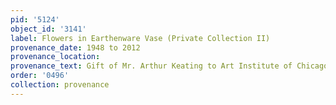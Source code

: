 ```yaml
---
pid: '5124'
object_id: '3141'
label: Flowers in Earthenware Vase (Private Collection II)
provenance_date: 1948 to 2012
provenance_location:
provenance_text: Gift of Mr. Arthur Keating to Art Institute of Chicago
order: '0496'
collection: provenance
---
```

